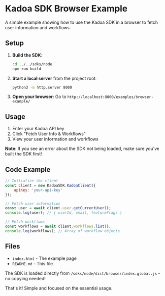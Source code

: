 # Kadoa SDK Browser Example

A simple example showing how to use the Kadoa SDK in a browser to fetch user information and workflows.

## Setup

1. **Build the SDK**:
   ```bash
   cd ../../sdks/node
   npm run build
   ```

2. **Start a local server** from the project root:
   ```bash
   python3 -m http.server 8000
   ```

3. **Open your browser**: Go to `http://localhost:8000/examples/browser-example/`

## Usage

1. Enter your Kadoa API key
2. Click "Fetch User Info & Workflows"
3. View your user information and workflows

**Note**: If you see an error about the SDK not being loaded, make sure you've built the SDK first!

## Code Example

```javascript
// Initialize the client
const client = new KadoaSDK.KadoaClient({
    apiKey: 'your-api-key'
});

// Fetch user information
const user = await client.user.getCurrentUser();
console.log(user); // { userId, email, featureFlags }

// Fetch workflows
const workflows = await client.workflows.list();
console.log(workflows); // Array of workflow objects
```

## Files

- `index.html` - The example page
- `README.md` - This file

The SDK is loaded directly from `/sdks/node/dist/browser/index.global.js` - no copying needed!

That's it! Simple and focused on the essential usage.